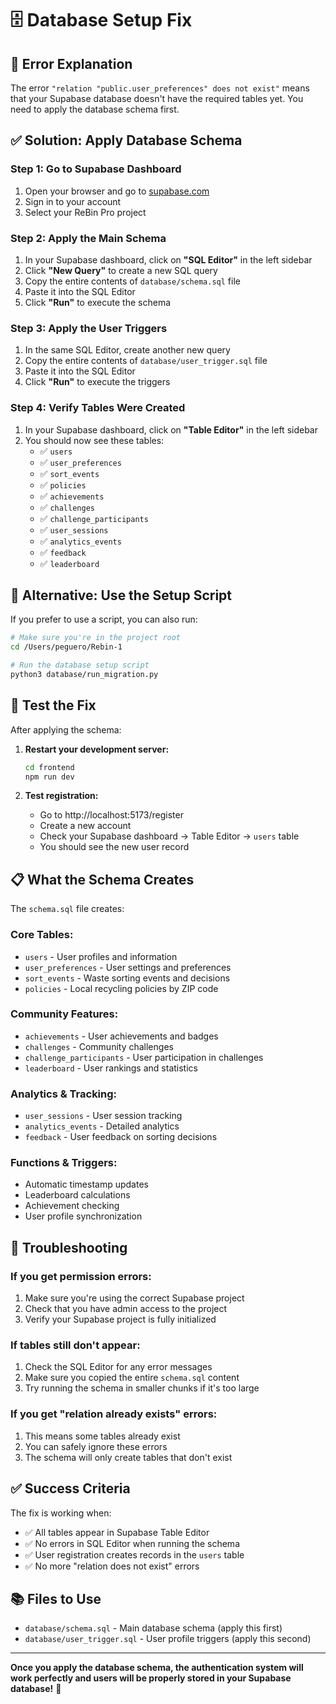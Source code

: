 # 🗄️ Database Setup Fix

## 🚨 **Error Explanation**

The error `"relation "public.user_preferences" does not exist"` means that your Supabase database doesn't have the required tables yet. You need to apply the database schema first.

## ✅ **Solution: Apply Database Schema**

### **Step 1: Go to Supabase Dashboard**

1. Open your browser and go to [supabase.com](https://supabase.com)
2. Sign in to your account
3. Select your ReBin Pro project

### **Step 2: Apply the Main Schema**

1. In your Supabase dashboard, click on **"SQL Editor"** in the left sidebar
2. Click **"New Query"** to create a new SQL query
3. Copy the entire contents of `database/schema.sql` file
4. Paste it into the SQL Editor
5. Click **"Run"** to execute the schema

### **Step 3: Apply the User Triggers**

1. In the same SQL Editor, create another new query
2. Copy the entire contents of `database/user_trigger.sql` file
3. Paste it into the SQL Editor
4. Click **"Run"** to execute the triggers

### **Step 4: Verify Tables Were Created**

1. In your Supabase dashboard, click on **"Table Editor"** in the left sidebar
2. You should now see these tables:
   - ✅ `users`
   - ✅ `user_preferences`
   - ✅ `sort_events`
   - ✅ `policies`
   - ✅ `achievements`
   - ✅ `challenges`
   - ✅ `challenge_participants`
   - ✅ `user_sessions`
   - ✅ `analytics_events`
   - ✅ `feedback`
   - ✅ `leaderboard`

## 🔧 **Alternative: Use the Setup Script**

If you prefer to use a script, you can also run:

```bash
# Make sure you're in the project root
cd /Users/peguero/Rebin-1

# Run the database setup script
python3 database/run_migration.py
```

## 🧪 **Test the Fix**

After applying the schema:

1. **Restart your development server:**

   ```bash
   cd frontend
   npm run dev
   ```

2. **Test registration:**
   - Go to http://localhost:5173/register
   - Create a new account
   - Check your Supabase dashboard → Table Editor → `users` table
   - You should see the new user record

## 📋 **What the Schema Creates**

The `schema.sql` file creates:

### **Core Tables:**

- `users` - User profiles and information
- `user_preferences` - User settings and preferences
- `sort_events` - Waste sorting events and decisions
- `policies` - Local recycling policies by ZIP code

### **Community Features:**

- `achievements` - User achievements and badges
- `challenges` - Community challenges
- `challenge_participants` - User participation in challenges
- `leaderboard` - User rankings and statistics

### **Analytics & Tracking:**

- `user_sessions` - User session tracking
- `analytics_events` - Detailed analytics
- `feedback` - User feedback on sorting decisions

### **Functions & Triggers:**

- Automatic timestamp updates
- Leaderboard calculations
- Achievement checking
- User profile synchronization

## 🚨 **Troubleshooting**

### **If you get permission errors:**

1. Make sure you're using the correct Supabase project
2. Check that you have admin access to the project
3. Verify your Supabase project is fully initialized

### **If tables still don't appear:**

1. Check the SQL Editor for any error messages
2. Make sure you copied the entire `schema.sql` content
3. Try running the schema in smaller chunks if it's too large

### **If you get "relation already exists" errors:**

1. This means some tables already exist
2. You can safely ignore these errors
3. The schema will only create tables that don't exist

## ✅ **Success Criteria**

The fix is working when:

- ✅ All tables appear in Supabase Table Editor
- ✅ No errors in SQL Editor when running the schema
- ✅ User registration creates records in the `users` table
- ✅ No more "relation does not exist" errors

## 📚 **Files to Use**

- `database/schema.sql` - Main database schema (apply this first)
- `database/user_trigger.sql` - User profile triggers (apply this second)

---

**Once you apply the database schema, the authentication system will work perfectly and users will be properly stored in your Supabase database!** 🎉
